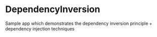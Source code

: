 # DependencyInversion
Sample app which demonstrates the dependency inversion principle + dependency injection techniques
